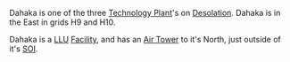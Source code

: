 Dahaka is one of the three [Technology
Plant](../locations/Technology_Plant.md)'s on
[Desolation](../locations/Oshur.md#Desolation). Dahaka is in the East in
grids H9 and H10.

Dahaka is a [LLU](../terminology/Lattice_Logic_Unit.md) [Facility](../locations/Facilities.md), and
has an [Air Tower](../locations/Air_tower.md) to it's North, just outside of
it's [SOI](../locations/Sphere_of_Influence.md).

<!--[Category:Facilities](Category:Facilities.md)-->
